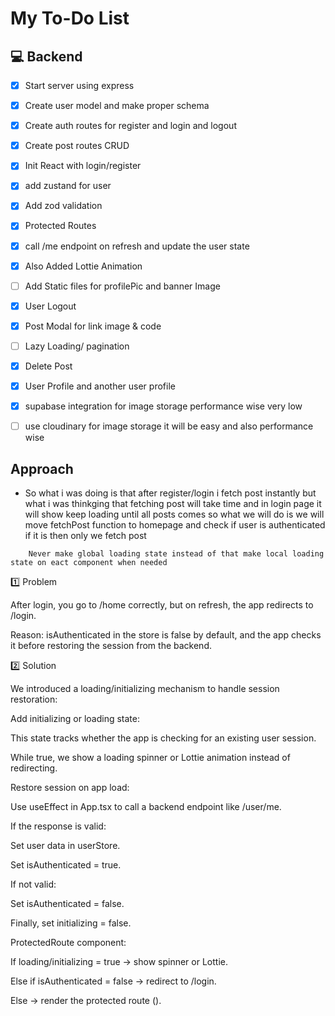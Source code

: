 # My To-Do List

## 💻 Backend
- [X] Start server using express
- [X] Create user model and make proper schema
- [X] Create auth routes for register and login and logout
- [X] Create post routes CRUD
- [X] Init React with login/register
- [X] add zustand for user
- [X] Add zod validation
- [X] Protected Routes
- [X] call /me endpoint on refresh and update the user state
- [X] Also Added Lottie Animation
- [ ] Add Static files for profilePic and banner Image
- [X] User Logout 
- [X] Post Modal for link image & code 
- [ ] Lazy Loading/ pagination 
- [X] Delete Post 
- [X] User Profile and another user profile 
- [X] supabase integration for image storage performance wise very low
- [ ] use cloudinary for image storage it will be easy and also performance wise


## Approach
- So what i was doing is that after register/login i fetch post instantly but what i was thinkging that fetching post will take time and in login page it will show keep loading until all posts comes so what we will do is we will move fetchPost function to homepage and check if user is authenticated if it is then only we fetch post

```
    Never make global loading state instead of that make local loading state on eact component when needed
```

1️⃣ Problem

After login, you go to /home correctly, but on refresh, the app redirects to /login.

Reason: isAuthenticated in the store is false by default, and the app checks it before restoring the session from the backend.

2️⃣ Solution

We introduced a loading/initializing mechanism to handle session restoration:

Add initializing or loading state:

This state tracks whether the app is checking for an existing user session.

While true, we show a loading spinner or Lottie animation instead of redirecting.

Restore session on app load:

Use useEffect in App.tsx to call a backend endpoint like /user/me.

If the response is valid:

Set user data in userStore.

Set isAuthenticated = true.

If not valid:

Set isAuthenticated = false.

Finally, set initializing = false.

ProtectedRoute component:

If loading/initializing = true → show spinner or Lottie.

Else if isAuthenticated = false → redirect to /login.

Else → render the protected route (<Outlet />).